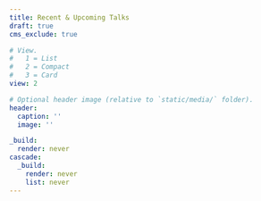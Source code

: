 ```yaml
---
title: Recent & Upcoming Talks
draft: true
cms_exclude: true

# View.
#   1 = List
#   2 = Compact
#   3 = Card
view: 2

# Optional header image (relative to `static/media/` folder).
header:
  caption: ''
  image: ''

_build:
  render: never
cascade:
  _build:
    render: never
    list: never
---
```

